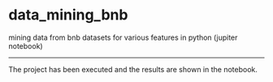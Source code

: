 # data_mining_bnb
mining data from bnb datasets for various features in python (jupiter notebook)

-----------------------

The project has been executed and the results are shown in the notebook.
